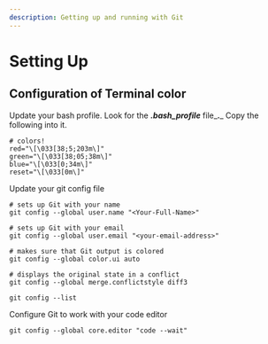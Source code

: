 ```yaml
---
description: Getting up and running with Git
---
```


# Setting Up

## Configuration of Terminal color

Update your bash profile. Look for the _**.bash\_profile**_ file_**.**_ Copy the following into it.

```text
# colors!
red="\[\033[38;5;203m\]"
green="\[\033[38;05;38m\]"
blue="\[\033[0;34m\]"
reset="\[\033[0m\]"

```

Update your git config file

```text
# sets up Git with your name
git config --global user.name "<Your-Full-Name>"

# sets up Git with your email
git config --global user.email "<your-email-address>"

# makes sure that Git output is colored
git config --global color.ui auto

# displays the original state in a conflict
git config --global merge.conflictstyle diff3

git config --list
```

Configure Git to work with your code editor

```text
git config --global core.editor "code --wait"
```

